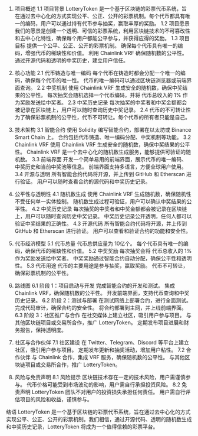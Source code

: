 1. 项目概述
1.1 项目背景
LotteryToken 是一个基于区块链的彩票代币系统，旨在通过去中心化的方式实现公平、公正、公开的彩票机制。每个代币都具有唯一的编码，用户可以通过持有代币参与抽奖，赢取丰厚的奖励。
1.2 项目愿景
我们的愿景是创建一个透明、可信的彩票系统，利用区块链技术的不可篡改性和去中心化特性，确保每个用户都能公平参与，并获得应得的奖励。
1.3 项目目标
提供一个公平、公正、公开的彩票机制。
确保每个代币具有唯一的编码，增强代币的稀缺性和价值。
利用 Chainlink VRF 确保随机数的公平性。
通过开源代码和透明的中奖历史，建立用户信任。

2. 核心功能
2.1 代币铸造与唯一编码
每个代币在铸造时都会分配一个唯一的编码，确保每个代币的唯一性。
代币的唯一编码可以通过区块链浏览器或前端界面查询。
2.2 中奖机制
使用 Chainlink VRF 生成安全的随机数，确保中奖结果的公平性。
每次抽奖会随机选择一个代币编码，并将 代币总收入的 1% 作为奖励发送给中奖者。
2.3 中奖历史记录
每次抽奖的中奖者和中奖金额都会被记录在区块链上，用户可以随时查询历史中奖记录。
2.4 代币的不可转让性
为了确保彩票机制的公平性，代币不可转让。每个代币的所有者只能是自己。

3. 技术架构
3.1 智能合约
使用 Solidity 编写智能合约，部署在以太坊或 Binance Smart Chain 上。
合约包括代币铸造、唯一编码分配、中奖机制等功能。
3.2 Chainlink VRF
使用 Chainlink VRF 生成安全的随机数，确保中奖结果的公平性。
Chainlink VRF 是一个去中心化的随机数生成服务，能够提供可验证的随机数。
3.3 前端界面
开发一个简单易用的前端界面，展示代币的唯一编码、中奖历史和当前中奖池等信息。
前端界面支持多语言，方便全球用户使用。
3.4 开源与透明
所有智能合约代码将开源，并上传到 GitHub 和 Etherscan 进行验证。
用户可以随时查看合约的源代码和中奖历史记录。

4. 公平性与透明性
4.1 随机数生成
使用 Chainlink VRF 生成随机数，确保随机性不受任何单一实体控制。
随机数生成过程可验证，用户可以确认中奖结果的公平性。
4.2 中奖历史记录
每次抽奖的中奖者和中奖金额都会被记录在区块链上，用户可以随时查询历史中奖记录。
中奖历史记录公开透明，任何人都可以验证中奖结果的正确性。
4.3 开源代码
所有智能合约代码将开源，并上传到 GitHub 和 Etherscan 进行验证。
用户可以查看和验证合约的功能和安全性。

5. 代币经济模型
5.1 代币总量
代币总供应量为 10亿个。
每个代币具有唯一的编码，确保代币的稀缺性和价值。
5.2 中奖奖励
每次抽奖会将 代币总收入的 1% 作为奖励发送给中奖者。
中奖奖励通过智能合约自动分配，确保公平性和透明性。
5.3 代币用途
代币的主要用途是参与抽奖，赢取奖励。
代币不可转让，确保彩票机制的公平性。

6. 路线图
6.1 阶段 1：项目启动与开发
完成智能合约的开发和测试。
集成 Chainlink VRF，确保随机数的公平性。
开发前端界面，支持代币查询和中奖历史记录。
6.2 阶段 2：测试与部署
在测试网络上部署合约，进行全面测试。
完成代码审计，确保合约的安全性。
将合约部署到主网，并上线前端界面。
6.3 阶段 3：社区推广与合作
在社交媒体上建立社区，吸引用户参与项目。
与其他区块链项目或交易所合作，推广 LotteryToken。
定期发布项目进展和财务报告，保持透明度。

7. 社区与合作伙伴
7.1 社区建设
在 Twitter、Telegram、Discord 等平台上建立社区，吸引用户参与项目。
定期发布更新和抽奖活动，增加用户粘性。
7.2 合作伙伴
与 Chainlink 合作，集成 VRF 服务，确保随机数的公平性。
与其他区块链项目或交易所合作，推广 LotteryToken。

8. 风险与免责声明
8.1 风险提示
区块链技术存在一定的技术风险，用户需谨慎参与。
代币价格可能受到市场波动的影响，用户需自行承担投资风险。
8.2 免责声明
LotteryToken 团队不对用户的投资损失承担任何责任。
用户需自行评估项目的风险和收益，谨慎参与。

结语
LotteryToken 是一个基于区块链的彩票代币系统，旨在通过去中心化的方式实现公平、公正、公开的彩票机制。我们相信，通过开源代码、透明的随机数生成和中奖历史记录，LotteryToken 将成为一个值得信赖的彩票平台。
